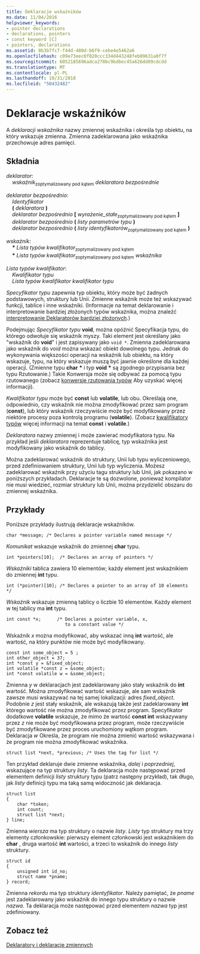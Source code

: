 ```yaml
---
title: Deklaracje wskaźników
ms.date: 11/04/2016
helpviewer_keywords:
- pointer declarations
- declarations, pointers
- const keyword [C]
- pointers, declarations
ms.assetid: 8b3b7fc7-f44d-480d-b6f9-cebe4e5462a6
ms.openlocfilehash: c09e73eec0f020ccc334d443248feb09631a0f7f
ms.sourcegitcommit: 6052185696adca270bc9bdbec45a626dd89cdcdd
ms.translationtype: MT
ms.contentlocale: pl-PL
ms.lasthandoff: 10/31/2018
ms.locfileid: "50432482"
---
```

# <a name="pointer-declarations"></a>Deklaracje wskaźników

A *deklaracji wskaźnika* nazwy zmiennej wskaźnika i określa typ obiektu, na który wskazuje zmienna. Zmienna zadeklarowana jako wskaźnika przechowuje adres pamięci.

## <a name="syntax"></a>Składnia

*deklarator*:<br/>
&nbsp;&nbsp;&nbsp;&nbsp;*wskaźnik*<sub>zoptymalizowany pod kątem</sub> *deklaratora bezpośrednie*

*deklarator bezpośrednio*:<br/>
&nbsp;&nbsp;&nbsp;&nbsp;*Identyfikator*<br/>
&nbsp;&nbsp;&nbsp;&nbsp;**(** *deklaratora* **)**<br/>
&nbsp;&nbsp;&nbsp;&nbsp;*deklarator bezpośrednio* **[** *wyrażenie_stałe*<sub>zoptymalizowany pod kątem</sub> **]**<br/>
&nbsp;&nbsp;&nbsp;&nbsp;*deklarator bezpośrednio* **(** *listy parametrów typu* **)**<br/>
&nbsp;&nbsp;&nbsp;&nbsp;*deklarator bezpośrednio* **(** *listy identyfikatorów*<sub>zoptymalizowany pod kątem</sub> **)**

*wskaźnik*:<br/>
&nbsp;&nbsp;&nbsp;&nbsp;<strong>\*</strong> *Lista typów kwalifikator*<sub>zoptymalizowany pod kątem</sub><br/>
&nbsp;&nbsp;&nbsp;&nbsp;<strong>\*</strong> *Lista typów kwalifikator*<sub>zoptymalizowany pod kątem</sub> *wskaźnika*

*Lista typów kwalifikator*:<br/>
&nbsp;&nbsp;&nbsp;&nbsp;*Kwalifikator typu*<br/>
&nbsp;&nbsp;&nbsp;&nbsp;*Lista typów kwalifikator* *kwalifikator typu*

*Specyfikator typu* zapewnia typ obiektu, który może być żadnych podstawowych, struktury lub Unii. Zmienne wskaźnik może też wskazywać funkcji, tablice i inne wskaźniki. (Informacje na temat deklarowanie i interpretowanie bardziej złożonych typów wskaźnika, można znaleźć [interpretowanie Deklaratorów bardziej złożonych](../c-language/interpreting-more-complex-declarators.md).)

Podejmując *Specyfikator typu* **void**, można opóźnić Specyfikacja typu, do którego odwołuje się wskaźnik myszy. Taki element jest określany jako "wskaźnik do **void**" i jest zapisywany jako `void *`. Zmienna zadeklarowana jako wskaźnik do *void* można wskazać obiekt dowolnego typu. Jednak do wykonywania większości operacji na wskaźnik lub obiektu, na który wskazuje, typu, na który wskazuje muszą być jawnie określone dla każdej operacji. (Zmienne typu **char** <strong>\*</strong> i typ **void** <strong>\*</strong> są zgodnego przypisania bez typu Rzutowanie.) Takie Konwersja może się odbywać za pomocą typu rzutowanego (zobacz [konwersje rzutowania typów](../c-language/type-cast-conversions.md) Aby uzyskać więcej informacji).

*Kwalifikator typu* może być **const** lub **volatile**, lub obu. Określają one, odpowiednio, czy wskaźnik nie można zmodyfikować przez sam program (**const**), lub który wskaźnik rzeczywiście może być modyfikowany przez niektóre procesy poza kontrolą programu (**volatile**). (Zobacz [kwalifikatory typów](../c-language/type-qualifiers.md) więcej informacji na temat **const** i **volatile**.)

*Deklaratora* nazwy zmiennej i może zawierać modyfikatora typu. Na przykład jeśli *deklaratora* reprezentuje tablicę, typ wskaźnika jest modyfikowany jako wskaźnik do tablicy.

Można zadeklarować wskaźnik do struktury, Unii lub typu wyliczeniowego, przed zdefiniowaniem struktury, Unii lub typ wyliczenia. Możesz zadeklarować wskaźnik przy użyciu tagu struktury lub Unii, jak pokazano w poniższych przykładach. Deklaracje te są dozwolone, ponieważ kompilator nie musi wiedzieć, rozmiar struktury lub Unii, można przydzielić obszaru do zmiennej wskaźnika.

## <a name="examples"></a>Przykłady

Poniższe przykłady ilustrują deklaracje wskaźników.

```
char *message; /* Declares a pointer variable named message */
```

*Komunikat* wskazuje wskaźnik do zmiennej **char** typu.

```
int *pointers[10];  /* Declares an array of pointers */
```

*Wskaźniki* tablica zawiera 10 elementów; każdy element jest wskaźnikiem do zmiennej **int** typu.

```
int (*pointer)[10]; /* Declares a pointer to an array of 10 elements */
```

*Wskaźnik* wskazuje zmienną tablicy o liczbie 10 elementów. Każdy element w tej tablicy ma **int** typu.

```
int const *x;      /* Declares a pointer variable, x,
                      to a constant value */
```

Wskaźnik *x* można modyfikować, aby wskazać inną **int** wartość, ale wartość, na który punktów nie może być modyfikowany.

```
const int some_object = 5 ;
int other_object = 37;
int *const y = &fixed_object;
int volatile *const z = &some_object;
int *const volatile w = &some_object;
```

Zmienna *y* w deklaracjach jest zadeklarowany jako stały wskaźnik do **int** wartość. Można zmodyfikować wartość wskazuje, ale sam wskaźnik zawsze musi wskazywać na tej samej lokalizacji: adres *fixed_object*. Podobnie *z* jest stały wskaźnik, ale wskazują także jest zadeklarowany **int** którego wartość nie można zmodyfikować przez program. Specyfikator dodatkowe **volatile** wskazuje, że mimo że wartość **const int** wskazywany przez *z* nie może być modyfikowana przez program, może rzeczywiście być zmodyfikowane przez proces uruchomiony wątkom program. Deklaracja *w* Określa, że program nie można zmienić wartość wskazywana i że program nie można zmodyfikować wskaźnika.

```
struct list *next, *previous; /* Uses the tag for list */
```

Ten przykład deklaruje dwie zmienne wskaźnika, *dalej* i *poprzedniej*, wskazujące na typ struktury *listy*. Ta deklaracja może następować przed elementem definicji *listy* struktury typu (patrz następny przykład), tak długo, jak *listy* definicji typu ma taką samą widoczność jak deklaracja.

```
struct list
{
    char *token;
    int count;
    struct list *next;
} line;
```

Zmienna *wiersza* ma typ struktury o nazwie *listy*. *Listy* typ struktury ma trzy elementy członkowskie: pierwszy element członkowski jest wskaźnikiem do **char** , druga wartość **int** wartości, a trzeci to wskaźnik do innego *listy* struktury.

```
struct id
{
    unsigned int id_no;
    struct name *pname;
} record;
```

Zmienna *rekordu* ma typ struktury *identyfikator*. Należy pamiętać, że *pname* jest zadeklarowany jako wskaźnik do innego typu struktury o nazwie *nazwa*. Ta deklaracja może następować przed elementem *nazwa* typ jest zdefiniowany.

## <a name="see-also"></a>Zobacz też

[Deklaratory i deklaracje zmiennych](../c-language/declarators-and-variable-declarations.md)